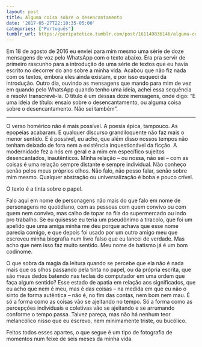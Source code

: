 ```yaml
---
layout: post
title: Alguma coisa sobre o desencantamento
date: '2017-05-27T22:10:35-05:00'
categories: ["Português"]
tumblr_url: https://peripatetico.tumblr.com/post/161149836146/alguma-coisa-sobre-o-desencantamento
---
```

Em 18 de agosto de 2016 eu enviei para mim mesmo uma série de doze mensagens de voz pelo WhatsApp com o texto abaixo. Era pra servir de primeiro rascunho para a introdução de uma série de textos que eu havia escrito no decorrer do ano sobre a minha vida. Acabou que não fiz nada com os textos, embora eles ainda existam, e por isso esqueci da introdução. Outro dia, ouvindo as mensagens que mando para mim de vez em quando pelo WhatsApp quando tenho uma ideia, achei essa sequência e resolvi transcrevê-la. O título é um dessas doze mensagens, onde digo:&nbsp;“E uma ideia de título: ensaio sobre o desencantamento, ou alguma coisa sobre o desencantamento. Não sei também”.

* * *

O verso homérico não é mais possível. A poesia épica, tampouco. As epopeias acabaram. E qualquer discurso grandiloquente não faz mais o menor sentido. E é possível, eu acho, que além disso nossos tempos não tenham deixado de fora nem a existência inquestionável da ficção. A modernidade fez a nós em geral e a mim em específico sujeitos desencantados, inautênticos. Minha relação – ou nossa, não sei – com as coisas é uma relação sempre distante e sempre individual. Não conheço senão pelos meus próprios olhos. Não falo, não posso falar, senão sobre mim mesmo. Qualquer abstração ou universalização é boba e pouco crível.

O texto é a tinta sobre o papel.

Falo aqui em nome de personagens não mais do que falo em nome de personagens no quotidiano, com as pessoas com quem convivo ou com quem nem convivo, mas calho de topar na fila do supermercado ou indo pro trabalho. Se eu quisesse eu teria um pseudônimo a tiracolo, que foi um apelido que uma amiga minha me deu porque achava que esse nome parecia comigo, e que depois foi usado por um outro amigo meu que escreveu minha biografia num livro falso que eu lancei de verdade. Mas acho que nem isso faz muito sentido.&nbsp;Meu nome de batismo já é um bom codinome.

O que sobra da magia da leitura quando se percebe que ela não é nada mais que os olhos passando pela tinta no papel, ou da própria escrita, que são meus dedos batendo nas teclas do computador em uma ordem que faça algum sentido? Esse estado de apatia em relação aos significados, que eu acho que nem é meu, mas é das coisas – na medida em que eu não o sinto de forma autêntica – não é, no fim das contas, nem bom nem mau. É só a forma como as coisas vão se ajeitando no tempo. Só a forma como as percepções individuais e coletivas vão se ajeitando e se arrumando conforme o tempo passa. Talvez pareça, mas não há nenhum teor melancólico nisso que eu escrevo, nem minimamente triste, ou bucólico.

Feitos todos esses apartes, o que segue é um tipo de fotografia de momentos num feixe de seis meses da minha vida.

